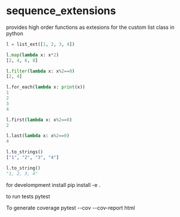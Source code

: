 # sequence_extensions

provides high order functions as extesions for the custom list class in python

```python 
l = list_ext([1, 2, 3, 4])

l.map(lambda x: x*2)
[2, 4, 6, 8]

l.filter(lambda x: x%2==0)
[2, 4]

l.for_each(lambda x: print(x))
1
2
3
4

l.first(lambda x: x%2==0)
2

l.last(lambda x: x%2==0)
4

l.to_strings()
["1", "2", "3", "4"]

l.to_string()
"1, 2, 3, 4"

```


for develompment install 
pip install -e .

to run tests
pytest

To generate coverage
pytest --cov  --cov-report html


